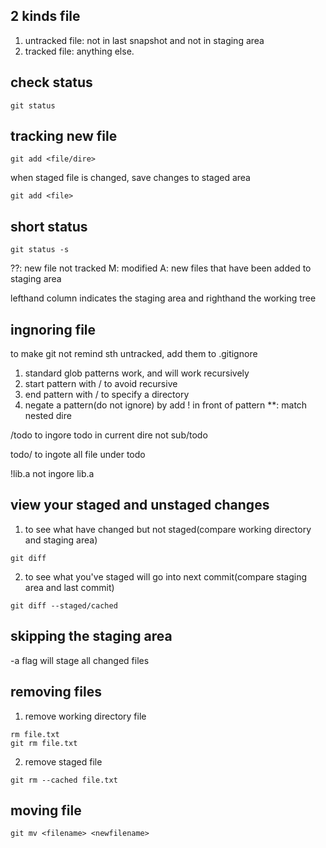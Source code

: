 ## 2 kinds file
1. untracked file: not in last snapshot and not in staging area
2. tracked file: anything else.

## check status

```
git status
```

## tracking new file

```
git add <file/dire>
```
when staged file is changed, save changes to staged area

```
git add <file>
```

## short status

```
git status -s
```

??: new file not tracked
M: modified
A: new files that have been added to staging area

lefthand column indicates the staging area and righthand the working tree

## ingnoring file
to make git not remind sth untracked, add them to .gitignore

1. standard glob patterns work, and will work recursively
2. start pattern with / to avoid recursive
3. end pattern with / to specify a directory
4. negate a pattern(do not ignore) by add ! in front of pattern
\*\*: match nested dire

/todo
to ingore todo in current dire not sub/todo

todo/
to ingote all file under todo

!lib.a
not ingore lib.a

## view your staged and unstaged changes
1. to see what have changed but not staged(compare working directory and staging area)

```
git diff
```

2. to see what you've staged will go into next commit(compare staging area and last commit)

```
git diff --staged/cached
```


## skipping the staging area
-a flag will stage all changed files


## removing files

1. remove working directory file

```
rm file.txt
git rm file.txt
```

2. remove staged file

```
git rm --cached file.txt
```

## moving file

```
git mv <filename> <newfilename>
```

